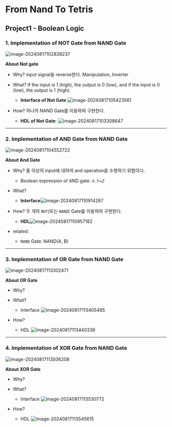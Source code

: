 # From Nand To Tetris

## Project1 - Boolean Logic

### 1. Implementation of NOT Gate from NAND Gate

![image-20240817102838237](images/image-20240817102838237.png)

**About Not gate**

- Why? input signal을 reverse한다. Manipulation, Inverter
- What? If the input is 1 (high), the output is 0 (low), and if the input is 0 (low), the output is 1 (high).
  - **Interface of Not Gate** ![image-20240817105423561](images/image-20240817105423561.png)

- How? 하나의 NAND Gate를 이용하여 구현한다.
  - **HDL of Not Gate**: ![image-20240817103308647](images/image-20240817103308647.png)



---

### 2. Implementation of AND Gate from NAND Gate

![image-20240817104552722](images/image-20240817104552722.png)

**About And Gate**

- Why? 둘 이상의 input에 대하여 and operation을 수행하기 위함이다.
  - Boolean expression of AND gate: `𝑋.𝑌=𝑍`

- What? 
  - **Interface**![image-20240817110914267](images/image-20240817110914267.png)

- How? 두 개의 `NOT`(또는 `NAND`) Gate를 이용하여 구현한다.
  - **HDL**![image-20240817110957182](images/image-20240817110957182.png)

- related: 
  - `NAND` Gate: NAND(A, B)



---

### 3. Implementation of OR Gate from NAND Gate

![image-20240817113302471](images/image-20240817113302471.png)

**About OR Gate**

- Why?

- What?
  - Interface ![image-20240817113405485](images/image-20240817113405485.png)

- How?
  - HDL ![image-20240817113440336](images/image-20240817113440336.png)



---

### 4. Implementation of XOR Gate from NAND Gate

![image-20240817113506208](images/image-20240817113506208.png)

**About XOR Gate**

- Why?

- What?
  - Interface ![image-20240817113530772](images/image-20240817113530772.png)

- How?
  - HDL ![image-20240817113545615](images/image-20240817113545615.png)

